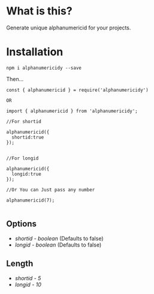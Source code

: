 # What is this?

Generate unique alphanumericid for your projects.

# Installation 

`npm i alphanumericidy --save`

Then...

```
const { alphanumericid } = require('alphanumericidy')

OR

import { alphanumericid } from 'alphanumericidy';

//For shortid

alphanumericid({
  shortid:true
});


//For longid

alphanumericid({
  longid:true
});

//Or You can Just pass any number

alphanumericid(7);


```

## Options

* *shortid* - _boolean_ (Defaults to false)
* *longid* - _boolean_ (Defaults to false)

## Length

* *shortid* - _5_ 
* *longid* - _10_ 



